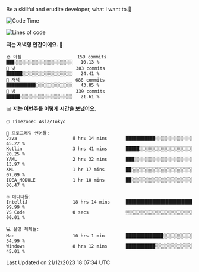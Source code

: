 Be a skillful and erudite developer, what I want to.👶

<!--START_SECTION:waka-->
![Code Time](http://img.shields.io/badge/Code%20Time-369%20hrs%2055%20mins-blue)

![Lines of code](https://img.shields.io/badge/%EC%A0%80%EB%8A%94%20%EC%97%AC%ED%83%9C%EA%B9%8C%EC%A7%80%20-747.8%20thousand%20%EC%A4%84%EC%9D%98%20%EC%BD%94%EB%93%9C%EB%A5%BC%20%EC%9E%91%EC%84%B1%ED%96%88%EC%96%B4%EC%9A%94.-blue)

**저는 저녁형 인간이에요. 🦉** 

```text
🌞 아침                     159 commits         ███░░░░░░░░░░░░░░░░░░░░░░   10.13 % 
🌆 낮　                     383 commits         ██████░░░░░░░░░░░░░░░░░░░   24.41 % 
🌃 저녁                     688 commits         ███████████░░░░░░░░░░░░░░   43.85 % 
🌙 밤　                     339 commits         █████░░░░░░░░░░░░░░░░░░░░   21.61 % 
```


📊 **저는 이번주를 이렇게 시간을 보냈어요.** 

```text
🕑︎ Timezone: Asia/Tokyo

💬 프로그래밍 언어들: 
Java                     8 hrs 14 mins       ███████████░░░░░░░░░░░░░░   45.22 % 
Kotlin                   3 hrs 41 mins       █████░░░░░░░░░░░░░░░░░░░░   20.25 % 
YAML                     2 hrs 32 mins       ███░░░░░░░░░░░░░░░░░░░░░░   13.97 % 
XML                      1 hr 17 mins        ██░░░░░░░░░░░░░░░░░░░░░░░   07.09 % 
IDEA_MODULE              1 hr 10 mins        ██░░░░░░░░░░░░░░░░░░░░░░░   06.47 % 

🔥 에디터들: 
IntelliJ                 18 hrs 14 mins      █████████████████████████   99.99 % 
VS Code                  0 secs              ░░░░░░░░░░░░░░░░░░░░░░░░░   00.01 % 

💻 운영 체제들: 
Mac                      10 hrs 1 min        ██████████████░░░░░░░░░░░   54.99 % 
Windows                  8 hrs 12 mins       ███████████░░░░░░░░░░░░░░   45.01 % 
```


 Last Updated on 21/12/2023 18:07:34 UTC
<!--END_SECTION:waka-->
